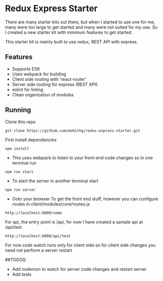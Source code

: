# Redux Express Starter

There are many starter kits out there, but when I started to use one for me, many were too large to get started and many were not suited for my use. So I created a new starter kit with minimum features to get started.

This starter kit is mainly built to use redux, REST API with express.

## Features
- Supports ES6
- Uses webpack for building
- Client side routing with 'react-router'
- Server side routing for express (REST API)
- eslint for linting
- Clean organization of modules

## Running
Clone this repo
```
git clone https://github.com/mohithg/redux-express-starter.git
```

First install dependencies

```
npm install
```
- This uses webpack to listen to your front-end code changes so in one terminal run
```
npm run start
```
- To start the server in another terminal start
```
npm run server
```
- Goto your browser
To get the front end stuff, however you can configure routes in client/modules/core/routes.js
```
http://localhost:8000/some
```
For api, the entry point is /api, for now I have created a sample api at /api/test
```
http://localhost:8000/api/test
```

For now code watch runs only for client side so for client side changes you need not perform a server restart

##TODOS:
- Add nodemon to watch for server code changes and restart server
- Add tests
